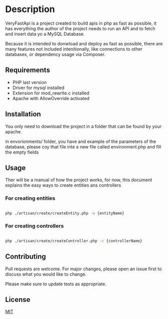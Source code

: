 # Description

VeryFastApi is a project created to build apis in php as fast as possible,
it has everything the author of the project needs to run an API and to fetch and insert data yo a MySQL Database.

Because it is intended to donwload and deploy as fast as possible, there are many features not included intenitionally, like connections to other databases, or dependency usage via Composer.

## Requirements

* PHP last version
* Driver for mysql installed
* Extension for mod_rewrite.c installed
* Apache with AllowOverride activated


## Installation

You only need to download the project in a folder that can be found by your apache.

in envorionments/ folder, you have and example of the parameters of the database, please coy that file
inte a new file called environment.php and fill the empty fields

## Usage

Ther will be a manual of how the project works, for now, this document explains the easy ways to create entities ans controllers

### For creating entities

```bash

php ./artisan/create/createEntity.php -e {entityName}

```

### For creating controllers

```bash

php ./artisan/create/createController.php -c {controllerName}

```

## Contributing
Pull requests are welcome. For major changes, please open an issue first to discuss what you would like to change.

Please make sure to update tests as appropriate.

## License
[MIT](https://choosealicense.com/licenses/mit/)